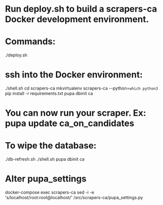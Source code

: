 #
# Run deploy.sh to build a scrapers-ca Docker development environment.
#

# Commands:
./deploy.sh
# ssh into the Docker environment:
./shell.sh
cd scrapers-ca
mkvirtualenv scrapers-ca --python=`which python3`
pip install -r requirements.txt
pupa dbinit ca
# You can now run your scraper. Ex: pupa update ca_on_candidates

# To wipe the database:
./db-refresh.sh
./shell.sh
pupa dbinit ca

# Alter pupa_settings
docker-compose exec scrapers-ca sed -i -e 's/localhost/root:root@localhost/' /src/scrapers-ca/pupa_settings.py
